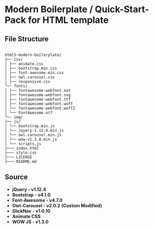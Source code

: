 # Modern Boilerplate / Quick-Start-Pack for HTML template

## File Structure
```

html5-modern-boilerplate/
├── css/
│ ├── animate.css
│ ├── bootstrap.min.css
│ ├── font-awesome.min.css
│ ├── owl.carousel.css
│ ├── responsive.css
└── fonts/
│ ├── fontawesome-webfont.eot
│ ├── fontawesome-webfont.svg
│ ├── fontawesome-webfont.ttf
│ ├── fontawesome-webfont.woff
│ └── fontawesome-webfont.woff2
│ └── FontAwesome.otf
└── img/
├── js/
│ └── bootstrap.min.js
│ └── jquery-1.12.4.min.js
│ └── owl.carousel.min.js
│ └── wow-v1.3.0.min.js
│ └── scripts.js
├─── index.html
├─── style.css
├─── LICENSE
├─── README.md

```

## Source

 - **jQuery - v1.12.4**
 - **Bootstrap - v4.1.0**
 - **Font-Awesome - v4.7.0**
 - **Owl-Carousel - v2.0.2 (Custom Modified)**
 - **SlickNav - v1.0.10**
 - **Animate CSS**
 - **WOW JS - v1.3.0**
